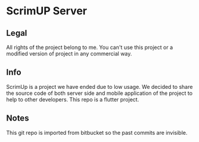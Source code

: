 # ScrimUP Server

## Legal

All rights of the project belong to me. You can't use this project or a modified version of project in any commercial way.

## Info

ScrimUp is a project we have ended due to low usage. We decided to share the source code of both server side and mobile application of the project to help to other developers.
This repo is a flutter project.

## Notes

This git repo is imported from bitbucket so the past commits are invisible.
